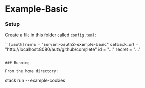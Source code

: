 # Example-Basic

### Setup

Create a file in this folder called `config.toml`:

``
[oauth]
  name         = "servant-oauth2-example-basic"
  callback_url = "http://localhost:8080/auth/github/complete"
  id           = "..."
  secret       = "..."
```

### Running

From the home directory:

```
stack run -- example-cookies
```

